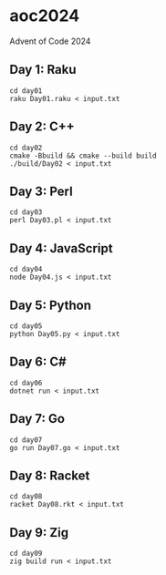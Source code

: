 # aoc2024
Advent of Code 2024

## Day 1: Raku
```
cd day01
raku Day01.raku < input.txt
```

## Day 2: C++
```
cd day02
cmake -Bbuild && cmake --build build
./build/Day02 < input.txt
```

## Day 3: Perl
```
cd day03
perl Day03.pl < input.txt
```

## Day 4: JavaScript
```
cd day04
node Day04.js < input.txt
```

## Day 5: Python
```
cd day05
python Day05.py < input.txt
```

## Day 6: C#
```
cd day06
dotnet run < input.txt
```

## Day 7: Go
```
cd day07
go run Day07.go < input.txt
```

## Day 8: Racket
```
cd day08
racket Day08.rkt < input.txt
```

## Day 9: Zig
```
cd day09
zig build run < input.txt
```
